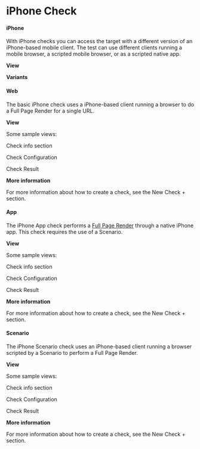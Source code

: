 # iPhone Check

#### iPhone <a href="#iphonecheck-iphone" id="iphonecheck-iphone"></a>

With iPhone checks you can access the target with a different version of an iPhone-based mobile client. The test can use different clients running a mobile browser, a scripted mobile browser, or as a scripted native app.

**View**



**Variants**

#### Web <a href="#iphonecheck-web" id="iphonecheck-web"></a>

The basic iPhone check uses a iPhone-based client running a browser to do a Full Page Render for a single URL.

**View**

Some sample views:

Check info section



Check Configuration



Check Result



**More information**

For more information about how to create a check, see the New Check + section.

#### App <a href="#iphonecheck-app" id="iphonecheck-app"></a>

The iPhone App check performs a [Full Page Render](https://apica-kb.atlassian.net/wiki/spaces/GLOS/pages/4631908) through a native iPhone app. This check requires the use of a Scenario.

**View**

Some sample views:

Check info section



Check Configuration



Check Result



**More information**

For more information about how to create a check, see the New Check + section.

#### Scenario <a href="#iphonecheck-scenario" id="iphonecheck-scenario"></a>

The iPhone Scenario check uses an iPhone-based client running a browser scripted by a Scenario to perform a Full Page Render.

**View**

Some sample views:

Check info section



Check Configuration



Check Result



**More information**

For more information about how to create a check, see the New Check + section.
